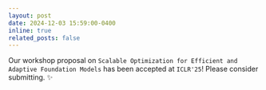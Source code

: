```yaml
---
layout: post
date: 2024-12-03 15:59:00-0400
inline: true
related_posts: false
---
```

Our workshop proposal on `Scalable Optimization for Efficient and Adaptive Foundation Models` has been accepted at `ICLR'25`! Please consider submitting. :sparkles: